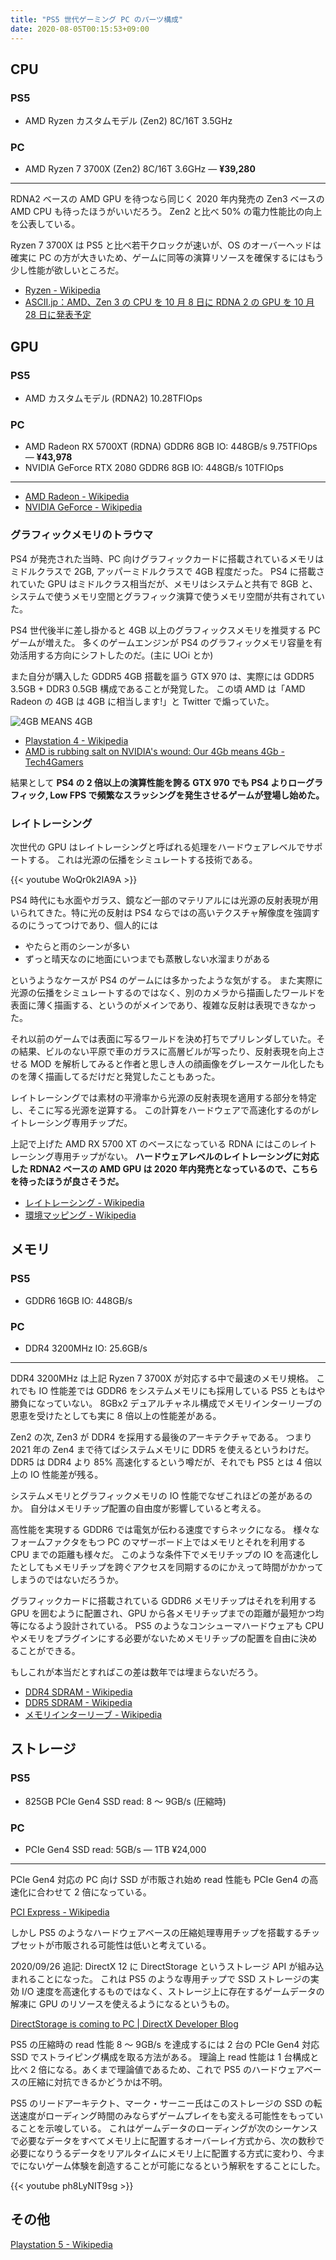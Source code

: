 ```yaml
---
title: "PS5 世代ゲーミング PC のパーツ構成"
date: 2020-08-05T00:15:53+09:00
---
```


## CPU

### PS5

- AMD Ryzen カスタムモデル (Zen2) 8C/16T 3.5GHz

### PC

- AMD Ryzen 7 3700X (Zen2) 8C/16T 3.6GHz ― **¥39,280**

---

RDNA2 ベースの AMD GPU を待つなら同じく 2020 年内発売の Zen3 ベースの AMD CPU も待ったほうがいいだろう。
Zen2 と比べ 50% の電力性能比の向上を公表している。

Ryzen 7 3700X は PS5 と比べ若干クロックが速いが、OS のオーバーヘッドは確実に PC の方が大きいため、ゲームに同等の演算リソースを確保するにはもう少し性能が欲しいところだ。

- [Ryzen - Wikipedia](https://ja.wikipedia.org/wiki/Ryzen)
- [ASCII.jp：AMD、Zen 3 の CPU を 10 月 8 日に RDNA 2 の GPU を 10 月 28 日に発表予定](https://ascii.jp/elem/000/004/026/4026524/)

## GPU

### PS5

- AMD カスタムモデル (RDNA2) 10.28TFlOps

### PC

- AMD Radeon RX 5700XT (RDNA) GDDR6 8GB IO: 448GB/s 9.75TFlOps ― **¥43,978**
- NVIDIA GeForce RTX 2080 GDDR6 8GB IO: 448GB/s 10TFlOps

---

- [AMD Radeon - Wikipedia](https://ja.wikipedia.org/wiki/AMD_Radeon)
- [NVIDIA GeForce - Wikipedia](https://ja.wikipedia.org/wiki/NVIDIA_GeForce)

### グラフィックメモリのトラウマ

PS4 が発売された当時、PC 向けグラフィックカードに搭載されているメモリはミドルクラスで 2GB, アッパーミドルクラスで 4GB 程度だった。
PS4 に搭載されていた GPU はミドルクラス相当だが、メモリはシステムと共有で 8GB と、システムで使うメモリ空間とグラフィック演算で使うメモリ空間が共有されていた。

PS4 世代後半に差し掛かると 4GB 以上のグラフィックスメモリを推奨する PC ゲームが増えた。
多くのゲームエンジンが PS4 のグラフィックメモリ容量を有効活用する方向にシフトしたのだ。(主に U○i とか)

また自分が購入した GDDR5 4GB 搭載を謳う GTX 970 は、実際には GDDR5 3.5GB + DDR3 0.5GB 構成であることが発覚した。
この頃 AMD は「AMD Radeon の 4GB は 4GB に相当します!」と Twitter で煽っていた。

![4GB MEANS 4GB](/img/4gb-means-4gb.jpg)

- [Playstation 4 - Wikipedia](https://ja.wikipedia.org/wiki/PlayStation_4)
- [AMD is rubbing salt on NVIDIA's wound: Our 4Gb means 4Gb - Tech4Gamers](https://tech4gamers.com/amd-rubbing-salt-nvidias-wound-4gb-means-4gb/)

結果として **PS4 の 2 倍以上の演算性能を誇る GTX 970 でも PS4 よりローグラフィック, Low FPS で頻繁なスラッシングを発生させるゲームが登場し始めた。**

### レイトレーシング

次世代の GPU はレイトレーシングと呼ばれる処理をハードウェアレベルでサポートする。
これは光源の伝播をシミュレートする技術である。

{{< youtube WoQr0k2IA9A >}}

PS4 時代にも水面やガラス、鏡など一部のマテリアルには光源の反射表現が用いられてきた。特に光の反射は PS4 ならではの高いテクスチャ解像度を強調するのにうってつけであり、個人的には

- やたらと雨のシーンが多い
- ずっと晴天なのに地面にいつまでも蒸散しない水溜まりがある

というようなケースが PS4 のゲームには多かったような気がする。
また実際に光源の伝播をシミュレートするのではなく、別のカメラから描画したワールドを表面に薄く描画する、というのがメインであり、複雑な反射は表現できなかった。

それ以前のゲームでは表面に写るワールドを決め打ちでプリレンダしていた。その結果、ビルのない平原で車のガラスに高層ビルが写ったり、反射表現を向上させる MOD を解析してみると作者と思しき人の顔画像をグレースケール化したものを薄く描画してるだけだと発覚したこともあった。

レイトレーシングでは素材の平滑率から光源の反射表現を適用する部分を特定し、そこに写る光源を逆算する。
この計算をハードウェアで高速化するのがレイトレーシング専用チップだ。

上記で上げた AMD RX 5700 XT のベースになっている RDNA にはこのレイトレーシング専用チップがない。
**ハードウェアレベルのレイトレーシングに対応した RDNA2 ベースの AMD GPU は 2020 年内発売となっているので、こちらを待ったほうが良さそうだ。**

- [レイトレーシング - Wikipedia](https://ja.wikipedia.org/wiki/%E3%83%AC%E3%82%A4%E3%83%88%E3%83%AC%E3%83%BC%E3%82%B7%E3%83%B3%E3%82%B0)
- [環境マッピング - Wikipedia](https://ja.wikipedia.org/wiki/%E7%92%B0%E5%A2%83%E3%83%9E%E3%83%83%E3%83%94%E3%83%B3%E3%82%B0)

## メモリ

### PS5

- GDDR6 16GB IO: 448GB/s

### PC

- DDR4 3200MHz IO: 25.6GB/s

---

DDR4 3200MHz は上記 Ryzen 7 3700X が対応する中で最速のメモリ規格。
これでも IO 性能差では GDDR6 をシステムメモリにも採用している PS5 ともはや勝負になっていない。
8GBx2 デュアルチャネル構成でメモリインターリーブの恩恵を受けたとしても実に 8 倍以上の性能差がある。

Zen2 の次, Zen3 が DDR4 を採用する最後のアーキテクチャである。
つまり 2021 年の Zen4 まで待てばシステムメモリに DDR5 を使えるというわけだ。
DDR5 は DDR4 より 85% 高速化するという噂だが、それでも PS5 とは 4 倍以上の IO 性能差が残る。

システムメモリとグラフィックメモリの IO 性能でなぜこれほどの差があるのか。
自分はメモリチップ配置の自由度が影響していると考える。

高性能を実現する GDDR6 では電気が伝わる速度ですらネックになる。
様々なフォームファクタをもつ PC のマザーボード上ではメモリとそれを利用する CPU までの距離も様々だ。
このような条件下でメモリチップの IO を高速化したとしてもメモリチップを跨ぐアクセスを同期するのにかえって時間がかかってしまうのではないだろうか。

グラフィックカードに搭載されている GDDR6 メモリチップはそれを利用する GPU を囲むように配置され、GPU から各メモリチップまでの距離が最短かつ均等になるよう設計されている。
PS5 のようなコンシューマハードウェアも CPU やメモリをプラグインにする必要がないためメモリチップの配置を自由に決めることができる。

もしこれが本当だとすればこの差は数年では埋まらないだろう。

- [DDR4 SDRAM - Wikipedia](https://ja.wikipedia.org/wiki/DDR4_SDRAM)
- [DDR5 SDRAM - Wikipedia](https://ja.wikipedia.org/wiki/DDR5_SDRAM)
- [メモリインターリーブ - Wikipedia](https://ja.wikipedia.org/wiki/%E3%83%A1%E3%83%A2%E3%83%AA%E3%82%A4%E3%83%B3%E3%82%BF%E3%83%BC%E3%83%AA%E3%83%BC%E3%83%96)

## ストレージ

### PS5

- 825GB PCIe Gen4 SSD read: 8 〜 9GB/s (圧縮時)

### PC

- PCIe Gen4 SSD read: 5GB/s ― 1TB ¥24,000

---

PCIe Gen4 対応の PC 向け SSD が市販され始め read 性能も PCIe Gen4 の高速化に合わせて 2 倍になっている。

[PCI Express - Wikipedia](https://ja.wikipedia.org/wiki/PCI_Express)

しかし PS5 のようなハードウェアベースの圧縮処理専用チップを搭載するチップセットが市販される可能性は低いと考えている。

2020/09/26 追記: DirectX 12 に DirectStorage というストレージ API が組み込まれることになった。
これは PS5 のような専用チップで SSD ストレージの実効 I/O 速度を高速化するものではなく、ストレージ上に存在するゲームデータの解凍に GPU のリソースを使えるようになるというもの。

[DirectStorage is coming to PC | DirectX Developer Blog](https://devblogs.microsoft.com/directx/directstorage-is-coming-to-pc/)

PS5 の圧縮時の read 性能 8 〜 9GB/s を達成するには 2 台の PCIe Gen4 対応 SSD でストライピング構成を取る方法がある。
理論上 read 性能は 1 台構成と比べ 2 倍になる。あくまで理論値であるため、これで PS5 のハードウェアベースの圧縮に対抗できるかどうかは不明。

PS5 のリードアーキテクト、マーク・サーニー氏はこのストレージの SSD の転送速度がローディング時間のみならずゲームプレイをも変える可能性をもっていることを示唆している。
これはゲームデータのローディングが次のシーケンスで必要なデータをすべてメモリ上に配置するオーバーレイ方式から、次の数秒で必要になりうるデータをリアルタイムにメモリ上に配置する方式に変わり、今までにないゲーム体験を創造することが可能になるという解釈をすることにした。

{{< youtube ph8LyNIT9sg >}}

## その他

[Playstation 5 - Wikipedia](https://ja.wikipedia.org/wiki/PlayStation_5)
